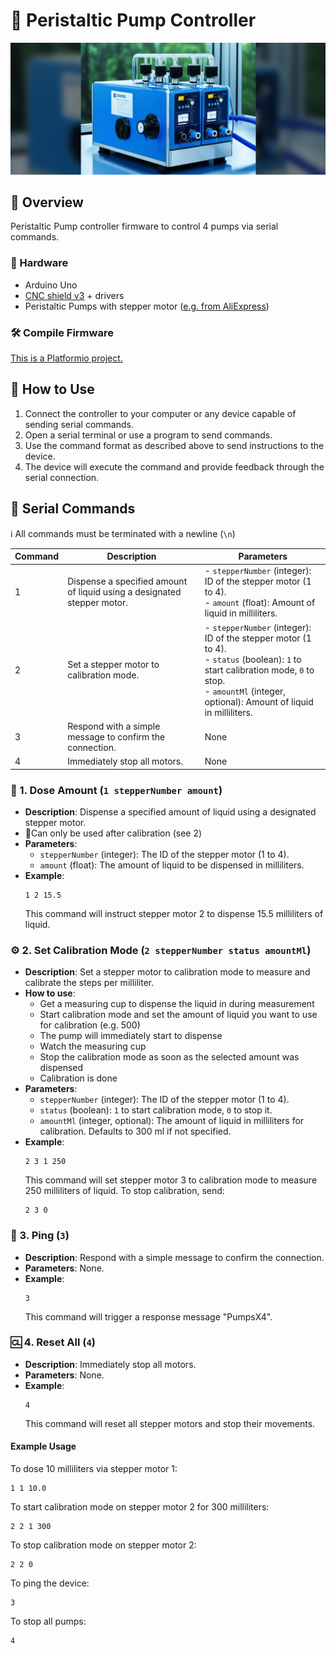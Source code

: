 # 🚀 Peristaltic Pump Controller
![asdf](/assets/header.jpg)

## 📑 Overview
Peristaltic Pump controller firmware to control 4 pumps via serial commands.

### 🔧 Hardware
* Arduino Uno
* [CNC shield v3](https://www.az-delivery.de/en/products/az-delivery-cnc-shield-v3) + drivers
* Peristaltic Pumps with stepper motor ([e.g. from AliExpress](https://de.aliexpress.com/item/1005004240331933.html))

### 🛠️ Compile Firmware
[This is a Platformio project.](https://platformio.org/)

## 📝 How to Use

1. Connect the controller to your computer or any device capable of sending serial commands.
2. Open a serial terminal or use a program to send commands.
3. Use the command format as described above to send instructions to the device.
4. The device will execute the command and provide feedback through the serial connection.

## 💬 Serial Commands

ℹ️ All commands must be terminated with a newline (`\n`)

| Command | Description                                                                       | Parameters                                                                                                                                                                                                    |
|---------|-----------------------------------------------------------------------------------|---------------------------------------------------------------------------------------------------------------------------------------------------------------------------------------------------------------|
| 1       | Dispense a specified amount of liquid using a designated stepper motor.           | - `stepperNumber` (integer): ID of the stepper motor (1 to 4). <br> - `amount` (float): Amount of liquid in milliliters.                                                                                      |
| 2       | Set a stepper motor to calibration mode.                                          | - `stepperNumber` (integer): ID of the stepper motor (1 to 4). <br> - `status` (boolean): `1` to start calibration mode, `0` to stop. <br> - `amountMl` (integer, optional): Amount of liquid in milliliters. |
| 3       | Respond with a simple message to confirm the connection.                          | None                                                                                                                                                                                                          |
| 4       | Immediately stop all motors.                                                      | None                                                                                                                                                                                                          |

### 🧪 1. Dose Amount (`1 stepperNumber amount`)
- **Description**: Dispense a specified amount of liquid using a designated stepper motor. 
- 🚨Can only be used after calibration (see 2)
- **Parameters**:
    - `stepperNumber` (integer): The ID of the stepper motor (1 to 4).
    - `amount` (float): The amount of liquid to be dispensed in milliliters.
- **Example**:
  ```plaintext
  1 2 15.5
  ```
  This command will instruct stepper motor 2 to dispense 15.5 milliliters of liquid.

### ⚙️ 2. Set Calibration Mode (`2 stepperNumber status amountMl`)
- **Description**: Set a stepper motor to calibration mode to measure and calibrate the steps per milliliter.
- **How to use**:
    * Get a measuring cup to dispense the liquid in during measurement
    * Start calibration mode and set the amount of liquid you want to use for calibration (e.g. 500)
    * The pump will immediately start to dispense
    * Watch the measuring cup
    * Stop the calibration mode as soon as the selected amount was dispensed
    * Calibration is done
- **Parameters**:
    - `stepperNumber` (integer): The ID of the stepper motor (1 to 4).
    - `status` (boolean): `1` to start calibration mode, `0` to stop it.
    - `amountMl` (integer, optional): The amount of liquid in milliliters for calibration. Defaults to 300 ml if not specified.
- **Example**:
  ```plaintext
  2 3 1 250
  ```
  This command will set stepper motor 3 to calibration mode to measure 250 milliliters of liquid. To stop calibration, send:
  ```plaintext
  2 3 0
  ```

### 📡 3. Ping (`3`)
- **Description**: Respond with a simple message to confirm the connection.
- **Parameters**: None.
- **Example**:
  ```plaintext
  3
  ```
  This command will trigger a response message "PumpsX4".

### 🆑 4. Reset All (`4`)
- **Description**: Immediately stop all motors.
- **Parameters**: None.
- **Example**:
  ```plaintext
  4
  ```
  This command will reset all stepper motors and stop their movements.

#### Example Usage

To dose 10 milliliters via stepper motor 1:
```plaintext
1 1 10.0
```

To start calibration mode on stepper motor 2 for 300 milliliters:
```plaintext
2 2 1 300
```

To stop calibration mode on stepper motor 2:
```plaintext
2 2 0
```

To ping the device:
```plaintext
3
```

To stop all pumps:
```plaintext
4
```